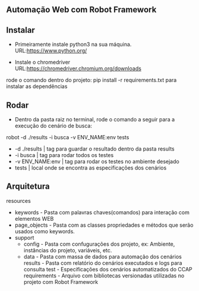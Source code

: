 
## Automação Web com Robot Framework

## Instalar

- Primeiramente instale python3  na sua máquina.
  URL:https://www.python.org/

- Instale o chromedriver
  URL:https://chromedriver.chromium.org/downloads

rode o comando dentro do projeto: pip install -r requirements.txt para instalar as dependências


## Rodar
- Dentro da pasta raiz no terminal, rode o comando a seguir para a execução do cenário de busca:

robot -d ./results -i busca -v ENV_NAME:env tests


-  -d ./results     |  tag para guardar o resultado dentro da pasta results
-  -i busca         |  tag para rodar todos os testes
-  -v ENV_NAME:env  |  tag para rodar os testes no ambiente desejado
-  tests            |  local onde se encontra as especificações dos cenários

## Arquitetura

resources
 -  keywords - Pasta com palavras chaves(comandos) para interação com elementos WEB
 -  page_objects - Pasta com as classes propriedades e métodos que serão usados como keywords.
 -  support
    -   config - Pasta com confugurações dos projeto, ex: Ambiente, instâncias do projeto, variáveis, etc.
    -   data - Pasta com massa de dados para automação dos cenários
results - Pasta com relatório do cenários executados e logs para consulta
test - Especificações dos cenários automatizados do CCAP
requirements - Arquivo com bibliotecas versionadas utilizadas no projeto com Robot Framework
